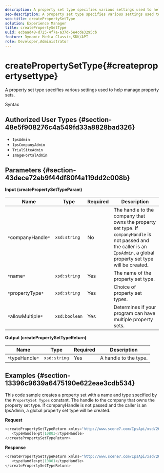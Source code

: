 ```yaml
---
description: A property set type specifies various settings used to help manage property sets.
seo-description: A property set type specifies various settings used to help manage property sets.
seo-title: createPropertySetType
solution: Experience Manager
title: createPropertySetType
uuid: ecbaad48-d725-4f7a-a37d-5e4cde3295cb
feature: Dynamic Media Classic,SDK/API
role: Developer,Administrator
---
```


# createPropertySetType{#createpropertysettype}

A property set type specifies various settings used to help manage property sets.

 Syntax 

## Authorized User Types {#section-48e5f908276c4a549fd33a8828bad326}

* `IpsAdmin` 
* `IpsCompanyAdmin` 
* `TrialSiteAdmin` 
* `ImagePortalAdmin`

## Parameters {#section-43dece72eb9f44df80f4a119dd2c008b}

**Input (createPropertySetTypeParam)** 

|  Name  | Type  | Required  | Description  |
|---|---|---|---|
|  `*`companyHandle`*`  | `xsd:string`  | No  |The handle to the company that owns the property set type. If `companyHandle` is not passed and the caller is an `IpsAdmin`, a global property set type will be created.  |
|  `*`name`*`  | `xsd:string`  | Yes  | The name of the property set type.  |
|  `*`propertyType`*`  | `xsd:string`  | Yes  | Choice of property set types.  |
|  `*`allowMultiple`*`  | `xsd:boolean`  | Yes  | Determines if your program can have multiple property sets.  |

**Output (createPropertySetTypeReturn)** 

|  Name  | Type  | Required  | Description  |
|---|---|---|---|
|  `*`typeHandle`*`  | `xsd:string`  | Yes  | A handle to the type.  |

## Examples {#section-13396c9639a6475190e622eae3cdb534}

This code sample creates a property set with a name and type specified by the `PropertySet Types` constant. The handle to the company that owns the property set type. If companyHandle is not passed and the caller is an IpsAdmin, a global property set type will be created.

**Request** 

```java
<createPropertySetTypeReturn xmlns="http://www.scene7.com/IpsApi/xsd/2008-01-15">
   <typeHandle>pt|10803</typeHandle>
</createPropertySetTypeReturn>
```

**Response** 

```java
<createPropertySetTypeReturn xmlns="http://www.scene7.com/IpsApi/xsd/2008-01-15">
   <typeHandle>pt|10801</typeHandle>
</createPropertySetTypeReturn>

```


